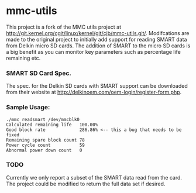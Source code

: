 # mmc-utils
This project is a fork of the MMC utils project at http://git.kernel.org/cgit/linux/kernel/git/cjb/mmc-utils.git/.  Modifcations are made to the original project to initially add support for reading SMART data from Delkin micro SD cards.  The addition of SMART to the micro SD cards is a big benefit as you can monitor key parameters such as percentage life remaining etc.

### SMART SD Card Spec.
The spec. for the Delkin SD cards with SMART support can be downloaded from their website at http://delkinoem.com/oem-login/register-form.php.

### Sample Usage:
	./mmc readsmart /dev/mmcblk0
	Calculated remaining life   100.00%
	Good block rate             286.86% <-- this a bug that needs to be fixed
	Remaining spare block count 78
	Power cycle count           59
	Abnormal power down count   0

### TODO
Currently we only report a subset of the SMART data read from the card.  The project could be modified to return the full data set if desired.
